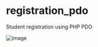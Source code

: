# registration_pdo
 Student registration using PHP PDO

![image](https://github.com/user-attachments/assets/12b044ef-0ebb-41cf-a9ee-88004b7d151e)
